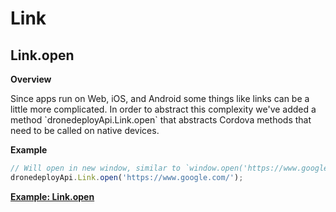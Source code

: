 # Link

## Link.open

**Overview**

Since apps run on Web, iOS, and Android some things like links can be a little more complicated. In order to abstract this complexity we've added a method \`dronedeployApi.Link.open\` that abstracts Cordova methods that need to be called on native devices.

**Example**

```javascript
// Will open in new window, similar to `window.open('https://www.google.com/')`
dronedeployApi.Link.open('https://www.google.com/');
```

**[Example: Link.open](link/example-link.open.md)**
